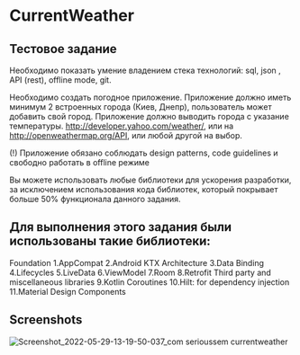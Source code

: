 # CurrentWeather

Тестовое задание
---------------------------------------------------------------------------------------------------
Необходимо показать умение владением стека технологий: sql, json , API (rest), offline mode, git.

Необходимо создать погодное приложение. Приложение должно иметь минимум 2 встроенных города (Киев,
Днепр), пользователь может добавить свой город. Приложение должно выводить города с указание
температуры. http://developer.yahoo.com/weather/, или на http://openweathermap.org/API, или любой
другой на выбор.

(!) Приложение обязано соблюдать design patterns, code guidelines и свободно работать в offline
режиме

Вы можете использовать любые библиотеки для ускорения разработки, за исключением использования кода
библиотек, который покрывает больше 50% функционала данного задания.

Для выполнения этого задания были использованы такие библиотеки:
---------------------------------------------------------------------------------------------------

Foundation
   1.AppCompat
   2.Android KTX
Architecture
   3.Data Binding
   4.Lifecycles
   5.LiveData
   6.ViewModel
   7.Room
   8.Retrofit
Third party and miscellaneous libraries
   9.Kotlin Coroutines
   10.Hilt: for dependency injection
   11.Material Design Components  

Screenshots
---------------------------------------------------------------------------------------------------

![Screenshot_2022-05-29-13-19-50-037_com serioussem currentweather](https://user-images.githubusercontent.com/9614629/170863499-7aa25db9-6488-494e-b822-07772ea66e4e.jpg)

